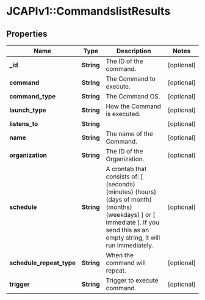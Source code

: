 # JCAPIv1::CommandslistResults

## Properties
Name | Type | Description | Notes
------------ | ------------- | ------------- | -------------
**_id** | **String** | The ID of the command. | [optional] 
**command** | **String** | The Command to execute. | [optional] 
**command_type** | **String** | The Command OS. | [optional] 
**launch_type** | **String** | How the Command is executed. | [optional] 
**listens_to** | **String** |  | [optional] 
**name** | **String** | The name of the Command. | [optional] 
**organization** | **String** | The ID of the Organization. | [optional] 
**schedule** | **String** | A crontab that consists of: [ (seconds) (minutes) (hours) (days of month) (months) (weekdays) ] or [ immediate ]. If you send this as an empty string, it will run immediately. | [optional] 
**schedule_repeat_type** | **String** | When the command will repeat. | [optional] 
**trigger** | **String** | Trigger to execute command. | [optional] 


